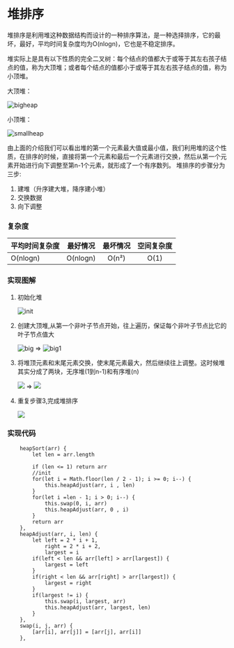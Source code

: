 # 堆排序

堆排序是利用堆这种数据结构而设计的一种排序算法，是一种选择排序，它的最坏，最好，平均时间复杂度均为O(nlogn)，它也是不稳定排序。

堆实际上是具有以下性质的完全二叉树：每个结点的值都大于或等于其左右孩子结点的值，称为大顶堆；或者每个结点的值都小于或等于其左右孩子结点的值，称为小顶堆。

大顶堆：

![bigheap](http://owicv5j2l.bkt.clouddn.com/bigheap.png)

小顶堆：

![smallheap](http://owicv5j2l.bkt.clouddn.com/smallheap.png)



由上面的介绍我们可以看出堆的第一个元素最大值或最小值，我们利用堆的这个性质，在排序的时候，直接将第一个元素和最后一个元素进行交换，然后从第一个元素开始进行向下调整至第n-1个元素，就形成了一个有序数列。
堆排序的步骤分为三步: 
1. 建堆（升序建大堆，降序建小堆）
2. 交换数据
3. 向下调整

### 复杂度
| 平均时间复杂度  | 最好情况    |  最坏情况  |    空间复杂度
| --------       | -----      | :----:    |     :----:    
| O(nlogn)      | O(nlogn)  |   O(n²)   |  O(1)

### 实现图解
1. 初始化堆

    ![init](http://owicv5j2l.bkt.clouddn.com/initheap.png)
2. 创建大顶堆,从第一个非叶子节点开始，往上遍历，保证每个非叶子节点比它的叶子节点值大

    ![big](http://owicv5j2l.bkt.clouddn.com/initheap1.png)
    =>
    ![big1](http://owicv5j2l.bkt.clouddn.com/initheap2.png)

3. 将堆顶元素和末尾元素交换，使末尾元素最大，然后继续往上调整。这时候堆其实分成了两块，无序堆(1到n-1)和有序堆(n)

    ![](http://owicv5j2l.bkt.clouddn.com/initheap3.png)
    =>
    ![](http://owicv5j2l.bkt.clouddn.com/initheap4.png)

4. 重复步骤3,完成堆排序

    ![](http://owicv5j2l.bkt.clouddn.com/initheap5.png)

### 实现代码

```
    heapSort(arr) {
        let len = arr.length

        if (len <= 1) return arr
        //init
        for(let i = Math.floor(len / 2 - 1); i >= 0; i--) {
            this.heapAdjust(arr, i , len)
        }
        for(let i =len - 1; i > 0; i--) {
            this.swap(0, i, arr)
            this.heapAdjust(arr, 0 , i)
        }
        return arr
    },
    heapAdjust(arr, i, len) {
        let left = 2 * i + 1,
            right = 2 * i + 2,
            largest = i
        if(left < len && arr[left] > arr[largest]) {
            largest = left
        }
        if(right < len && arr[right] > arr[largest]) {
            largest = right
        }
        if(largest != i) {
            this.swap(i, largest, arr)
            this.heapAdjust(arr, largest, len)
        }
    },
    swap(i, j, arr) {
        [arr[i], arr[j]] = [arr[j], arr[i]] 
    },
```